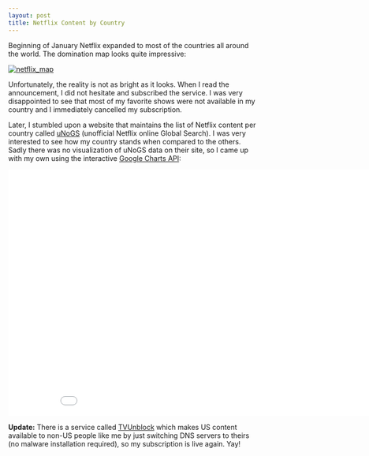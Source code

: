 ```yaml
---
layout: post
title: Netflix Content by Country
---
```


Beginning of January Netflix expanded to most of the countries all around the world. The domination map looks quite impressive:

[![netflix_map](/assets/netflix_map.png)](https://help.netflix.com/en/node/14164)

Unfortunately, the reality is not as bright as it looks. When I read the announcement, I did not hesitate and subscribed the service. I was very disappointed to see that most of my favorite shows were not available in my country and I immediately cancelled my subscription.

Later, I stumbled upon a website that maintains the list of Netflix content per country called [uNoGS](http://unogs.com/countrydetail/) (unofficial Netflix online Global Search). I was very interested to see how my country stands when compared to the others. Sadly there was no visualization of uNoGS data on their site, so I came up with my own using the interactive [Google Charts API](https://google-developers.appspot.com/chart/interactive/docs/gallery/geochart):

<iframe width="900" height="500" src="/cargo/netflix.html" frameborder="0"></iframe>

**Update:** There is a service called [TVUnblock](https://tvunblock.com/) which makes US content available to non-US people like me by just switching DNS servers to theirs (no malware installation required), so my subscription is live again. Yay!
